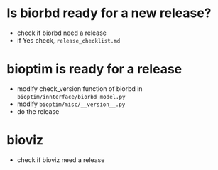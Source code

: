 # Is biorbd ready for a new release?
* check if biorbd need a release
* if Yes check, `release_checklist.md`

# bioptim is ready for a release
* modify check_version function of biorbd in `bioptim/innterface/biorbd_model.py`
* modify `bioptim/misc/__version__.py`
* do the release

# bioviz
* check if bioviz need a release
